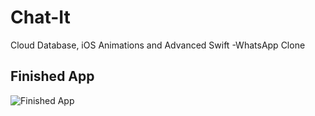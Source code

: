 # Chat-It
Cloud Database, iOS Animations and Advanced Swift -WhatsApp Clone	

## Finished App
![Finished App](https://github.com/londonappbrewery/Images/blob/master/Flash%20Chat.gif)
